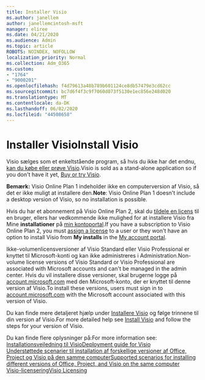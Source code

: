 ```yaml
---
title: Installer Visio
ms.author: janellem
author: janellemcintosh-msft
manager: eliree
ms.date: 04/21/2020
ms.audience: Admin
ms.topic: article
ROBOTS: NOINDEX, NOFOLLOW
localization_priority: Normal
ms.collection: Adm_O365
ms.custom:
- "1764"
- "9000201"
ms.openlocfilehash: f4d79613a48b789b601124ce8db57479e3cd62cc
ms.sourcegitcommit: bc7d6f4f3c9f7060d073f5130e1ec856e248d020
ms.translationtype: MT
ms.contentlocale: da-DK
ms.lasthandoff: 06/02/2020
ms.locfileid: "44508658"
---
```

# <a name="install-visio"></a><span data-ttu-id="075bf-102">Installer Visio</span><span class="sxs-lookup"><span data-stu-id="075bf-102">Install Visio</span></span>

<span data-ttu-id="075bf-103">Visio sælges som et enkeltstående program, så hvis du ikke har det endnu, [kan du købe eller prøve Visio](https://products.office.com/visio).</span><span class="sxs-lookup"><span data-stu-id="075bf-103">Visio is sold as a stand-alone application so if you don't have it yet, [Buy or try Visio](https://products.office.com/visio).</span></span> 

<span data-ttu-id="075bf-104">**Bemærk:** Visio Online Plan 1 indeholder ikke en computerversion af Visio, så det er ikke muligt at installere den.</span><span class="sxs-lookup"><span data-stu-id="075bf-104">**Note**: Visio Online Plan 1 doesn't include a desktop version of Visio, so no installation is possible.</span></span>

<span data-ttu-id="075bf-105">Hvis du har et abonnement på Visio Online Plan 2, skal du [tildele en licens](https://docs.microsoft.com/microsoft-365/admin/add-users/add-users) til en bruger, ellers har vedkommende ikke mulighed for at installere Visio fra Mine **installationer** på [min kontoportal](https://portal.office.com/account#installs).</span><span class="sxs-lookup"><span data-stu-id="075bf-105">If you have a subscription to Visio Online Plan 2, you must [assign a license](https://docs.microsoft.com/microsoft-365/admin/add-users/add-users) to a user or they won't have an option to install Visio from **My installs** in the [My account portal](https://portal.office.com/account#installs).</span></span> 

<span data-ttu-id="075bf-106">Ikke-volumenlicensversioner af Visio Standard eller Visio Professional er knyttet til Microsoft-konti og kan ikke administreres i Administration.</span><span class="sxs-lookup"><span data-stu-id="075bf-106">Non-volume license versions of Visio Standard or Visio Professional are associated with Microsoft accounts and can't be managed in the admin center.</span></span> <span data-ttu-id="075bf-107">Hvis du vil installere disse versioner, skal brugerne logge på [account.microsoft.com](https://account.microsoft.com) med den Microsoft-konto, der er knyttet til denne version af Visio.</span><span class="sxs-lookup"><span data-stu-id="075bf-107">To install these versions, users must sign in to [account.microsoft.com](https://account.microsoft.com) with the Microsoft account associated with this version of Visio.</span></span>

<span data-ttu-id="075bf-108">Du kan finde mere detaljeret hjælp under [Installere Visio](https://support.office.com/article/f98f21e3-aa02-4827-9167-ddab5b025710?wt.mc_id=OfficeAdm_ClientDIA_Alchemy1764) og følge trinnene til din version af Visio.</span><span class="sxs-lookup"><span data-stu-id="075bf-108">For more detailed help see [Install Visio](https://support.office.com/article/f98f21e3-aa02-4827-9167-ddab5b025710?wt.mc_id=OfficeAdm_ClientDIA_Alchemy1764) and follow the steps for your version of Visio.</span></span>

<span data-ttu-id="075bf-109">Du kan finde flere oplysninger på:</span><span class="sxs-lookup"><span data-stu-id="075bf-109">For more information see:</span></span><br>
[<span data-ttu-id="075bf-110">Installationsvejledning til Visio</span><span class="sxs-lookup"><span data-stu-id="075bf-110">Deployment guide for Visio</span></span>](https://docs.microsoft.com/deployoffice/deployment-guide-for-visio)<br>
[<span data-ttu-id="075bf-111">Understøttede scenarier til installation af forskellige versioner af Office, Project og Visio på den samme computer</span><span class="sxs-lookup"><span data-stu-id="075bf-111">Supported scenarios for installing different versions of Office, Project, and Visio on the same computer</span></span>](https://docs.microsoft.com/deployoffice/install-different-office-visio-and-project-versions-on-the-same-computer)<br>
[<span data-ttu-id="075bf-112">Visio-licensering</span><span class="sxs-lookup"><span data-stu-id="075bf-112">Visio Licensing</span></span>](https://products.office.com/visio/microsoft-visio-volume-licensing-visio-for-multiple-users)